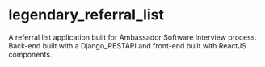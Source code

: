 # legendary_referral_list
A referral list application built for Ambassador Software Interview process. Back-end built with a Django_RESTAPI and front-end built with ReactJS components. 
